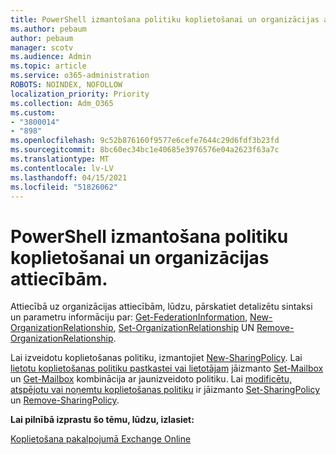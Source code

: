 ```yaml
---
title: PowerShell izmantošana politiku koplietošanai un organizācijas attiecībām.
ms.author: pebaum
author: pebaum
manager: scotv
ms.audience: Admin
ms.topic: article
ms.service: o365-administration
ROBOTS: NOINDEX, NOFOLLOW
localization_priority: Priority
ms.collection: Adm_O365
ms.custom:
- "3800014"
- "898"
ms.openlocfilehash: 9c52b876160f9577e6cefe7644c29d6fdf3b23fd
ms.sourcegitcommit: 8bc60ec34bc1e40685e3976576e04a2623f63a7c
ms.translationtype: MT
ms.contentlocale: lv-LV
ms.lasthandoff: 04/15/2021
ms.locfileid: "51826062"
---
```

# <a name="use-powershell-for-sharing-policies-and-organization-relationships"></a>PowerShell izmantošana politiku koplietošanai un organizācijas attiecībām.


Attiecībā uz organizācijas attiecībām, lūdzu, pārskatiet detalizētu sintaksi un parametru informāciju par: [Get-FederationInformation](https://docs.microsoft.com/powershell/module/exchange/get-federationinformation), [New-OrganizationRelationship](https://docs.microsoft.com/powershell/module/exchange/new-organizationrelationship), [Set-OrganizationRelationship](https://docs.microsoft.com/powershell/module/exchange/set-organizationrelationship)  UN  [Remove-OrganizationRelationship](https://docs.microsoft.com/powershell/module/exchange/remove-organizationrelationship).

Lai izveidotu koplietošanas politiku, izmantojiet [New-SharingPolicy](https://docs.microsoft.com/powershell/module/exchange/new-sharingpolicy). Lai  [lietotu koplietošanas politiku pastkastei vai lietotājam](https://docs.microsoft.com/exchange/sharing/sharing-policies/apply-a-sharing-policy#use-exchange-online-powershell-to-apply-a-sharing-policy-to-one-or-more-mailboxes)  jāizmanto  [Set-Mailbox](https://docs.microsoft.com/powershell/module/exchange/set-mailbox) un [Get-Mailbox](https://docs.microsoft.com/powershell/module/exchange/get-mailbox) kombinācija ar jaunizveidoto politiku. Lai  [modificētu, atspējotu vai noņemtu koplietošanas politiku](https://docs.microsoft.com/exchange/sharing/sharing-policies/modify-a-sharing-policy)  ir jāizmanto  [Set-SharingPolicy](https://docs.microsoft.com/powershell/module/exchange/set-sharingpolicy) un [Remove-SharingPolicy](https://docs.microsoft.com/powershell/module/exchange/remove-sharingpolicy).

**Lai pilnībā izprastu šo tēmu, lūdzu, izlasiet:**

[Koplietošana pakalpojumā Exchange Online](https://docs.microsoft.com/exchange/sharing/sharing)